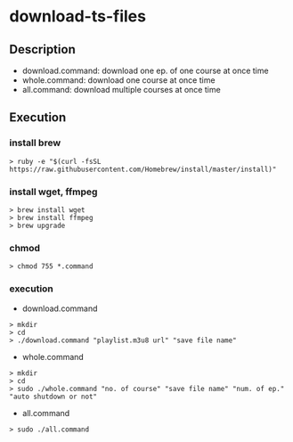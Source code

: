 # download-ts-files

## Description
* download.command: download one ep. of one course at once time
* whole.command: download one course at once time
* all.command: download multiple courses at once time

## Execution
### install brew
```
> ruby -e "$(curl -fsSL https://raw.githubusercontent.com/Homebrew/install/master/install)"
```

### install wget, ffmpeg
```
> brew install wget
> brew install ffmpeg
> brew upgrade
```

### chmod
```
> chmod 755 *.command
```

### execution
* download.command
```
> mkdir
> cd
> ./download.command "playlist.m3u8 url" "save file name"
```

* whole.command
```
> mkdir
> cd
> sudo ./whole.command "no. of course" "save file name" "num. of ep." "auto shutdown or not"
```

* all.command
```
> sudo ./all.command
```
